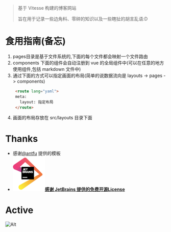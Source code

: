 > 基于 Vitesse 构建的博客网站
>
> 旨在用于记录一些边角料、零碎的知识以及一些瞎扯的胡言乱语:D


# 食用指南(备忘)
1. pages目录是基于文件系统的,下面的每个文件都会映射一个文件路由
2. components 下面的组件会自动注册到 vue 的全局组件中(可以在任意的地方使用组件,包括 markdown 文件中)
3. 通过下面的方式可以指定画面的布局(简单的说数据流向是 layouts -> pages -> components)
   ```html
    <route lang="yaml">
    meta:
      layout: 指定布局
    </route>
   ```
4. 画面的布局存放在 src/layouts 目录下面

# Thanks

- 感谢[@antfu](https://github.com/antfu) 提供的模板
- <a href="https://www.jetbrains.com/?from=vitesseDoc"><img src="/public/img/jetbrains.jpg" width="100px" alt="jetbrains">**感谢 JetBrains 提供的免费开源License**</a>

# Active
![Alt](https://repobeats.axiom.co/api/embed/74e3dcacf0b80b12fd7561d96f92ae4878b42dc4.svg "Repobeats analytics image")

